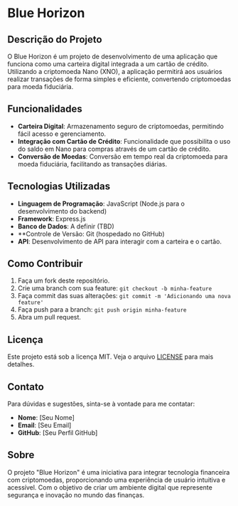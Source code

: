 # Blue Horizon

## Descrição do Projeto

O Blue Horizon é um projeto de desenvolvimento de uma aplicação que funciona como uma carteira digital integrada a um cartão de crédito. Utilizando a criptomoeda Nano (XNO), a aplicação permitirá aos usuários realizar transações de forma simples e eficiente, convertendo criptomoedas para moeda fiduciária. 

## Funcionalidades

- **Carteira Digital**: Armazenamento seguro de criptomoedas, permitindo fácil acesso e gerenciamento.
- **Integração com Cartão de Crédito**: Funcionalidade que possibilita o uso do saldo em Nano para compras através de um cartão de crédito.
- **Conversão de Moedas**: Conversão em tempo real da criptomoeda para moeda fiduciária, facilitando as transações diárias.

## Tecnologias Utilizadas

- **Linguagem de Programação**: JavaScript (Node.js para o desenvolvimento do backend)
- **Framework**: Express.js
- **Banco de Dados**: A definir (TBD)
- **Controle de Versão: Git (hospedado no GitHub)
- **API**: Desenvolvimento de API para interagir com a carteira e o cartão.

## Como Contribuir

1. Faça um fork deste repositório.
2. Crie uma branch com sua feature: `git checkout -b minha-feature`
3. Faça commit das suas alterações: `git commit -m 'Adicionando uma nova feature'`
4. Faça push para a branch: `git push origin minha-feature`
5. Abra um pull request.

## Licença

Este projeto está sob a licença MIT. Veja o arquivo [LICENSE](LICENSE) para mais detalhes.

## Contato

Para dúvidas e sugestões, sinta-se à vontade para me contatar:

- **Nome**: [Seu Nome]
- **Email**: [Seu Email]
- **GitHub**: [Seu Perfil GitHub]

## Sobre

O projeto "Blue Horizon" é uma iniciativa para integrar tecnologia financeira com criptomoedas, proporcionando uma experiência de usuário intuitiva e acessível. Com o objetivo de criar um ambiente digital que represente segurança e inovação no mundo das finanças.
